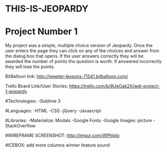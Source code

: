 # THIS-IS-JEOPARDY
# Project Number 1

My project was a simple, multiple choice version of Jeopardy. Once the user enters the page they can click on any of the choices and answer from the dialog box that opens. If the user answers correctly they will be awarded the number of points the question is worth. If answered incorrectly they will lose the points.

BitBalloon link:
http://jeweler-lessons-71541.bitballoon.com/

Trello Board Link/User Stories:
https://trello.com/b/8UeOak2X/wdi-project-1-jeopardy


#Technologies:
-Sublime 3

#Languages:
-HTML
-CSS
-jQuery
-Javascript

#Libraries:
-Materialize: Modals
-Google Fonts
-Google Images: picture
-StackOverflow

#WIREFRAME SCREENSHOT:
http://imgur.com/WPhIplx


#ICEBOX:
add more columns
winner feature
sound